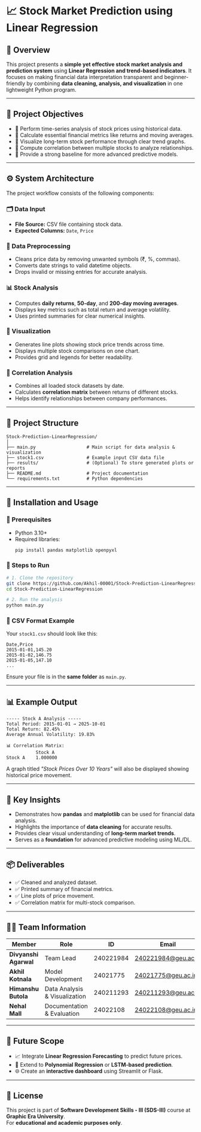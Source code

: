 # 📈 Stock Market Prediction using Linear Regression

## 🧠 Overview
This project presents a **simple yet effective stock market analysis and prediction system** using **Linear Regression and trend-based indicators**. It focuses on making financial data interpretation transparent and beginner-friendly by combining **data cleaning, analysis, and visualization** in one lightweight Python program.

---

## 🎯 Project Objectives
- 🔹 Perform time-series analysis of stock prices using historical data.  
- 🔹 Calculate essential financial metrics like returns and moving averages.  
- 🔹 Visualize long-term stock performance through clear trend graphs.  
- 🔹 Compute correlation between multiple stocks to analyze relationships.  
- 🔹 Provide a strong baseline for more advanced predictive models.

---

## ⚙️ System Architecture
The project workflow consists of the following components:

### 🗂️ Data Input
- **File Source:** CSV file containing stock data.
- **Expected Columns:** `Date`, `Price`

### 🧹 Data Preprocessing
- Cleans price data by removing unwanted symbols (₹, %, commas).  
- Converts date strings to valid datetime objects.  
- Drops invalid or missing entries for accurate analysis.

### 📊 Stock Analysis
- Computes **daily returns**, **50-day**, and **200-day moving averages**.  
- Displays key metrics such as total return and average volatility.  
- Uses printed summaries for clear numerical insights.

### 🎨 Visualization
- Generates line plots showing stock price trends across time.  
- Displays multiple stock comparisons on one chart.  
- Provides grid and legends for better readability.

### 🔗 Correlation Analysis
- Combines all loaded stock datasets by date.  
- Calculates **correlation matrix** between returns of different stocks.  
- Helps identify relationships between company performances.

---

## 🧩 Project Structure
```
Stock-Prediction-LinearRegression/
│
├── main.py                   # Main script for data analysis & visualization
├── stock1.csv                # Example input CSV data file
├── results/                  # (Optional) To store generated plots or reports
├── README.md                 # Project documentation
└── requirements.txt          # Python dependencies
```

---

## 🚀 Installation and Usage

### 🔧 Prerequisites
- Python 3.10+
- Required libraries:
  ```bash
  pip install pandas matplotlib openpyxl
  ```

### 🧭 Steps to Run
```bash
# 1. Clone the repository
git clone https://github.com/Akhil-00001/Stock-Prediction-LinearRegression.git
cd Stock-Prediction-LinearRegression

# 2. Run the analysis
python main.py
```

### 📁 CSV Format Example
Your `stock1.csv` should look like this:
```
Date,Price
2015-01-01,145.20
2015-01-02,146.75
2015-01-05,147.10
...
```

Ensure your file is in the **same folder** as `main.py`.

---

## 📊 Example Output
```
----- Stock A Analysis -----
Total Period: 2015-01-01 → 2025-10-01
Total Return: 82.45%
Average Annual Volatility: 19.83%

📊 Correlation Matrix:
           Stock A
Stock A    1.000000
```
A graph titled *"Stock Prices Over 10 Years"* will also be displayed showing historical price movement.

---

## 🧠 Key Insights
- Demonstrates how **pandas** and **matplotlib** can be used for financial data analysis.  
- Highlights the importance of **data cleaning** for accurate results.  
- Provides clear visual understanding of **long-term market trends**.  
- Serves as a **foundation** for advanced predictive modeling using ML/DL.

---

## 📦 Deliverables
- ✅ Cleaned and analyzed dataset.  
- ✅ Printed summary of financial metrics.  
- ✅ Line plots of price movement.  
- ✅ Correlation matrix for multi-stock comparison.  

---

## 👨‍💻 Team Information
| Member | Role | ID | Email |
|---------|------|----|--------|
| **Divyanshi Agarwal** | Team Lead | 240221984 | 240221984@geu.ac.in |
| **Akhil Kotnala** | Model Development | 24021775 | 24021775@geu.ac.in |
| **Himanshu Butola** | Data Analysis & Visualization | 240211293 | 240211293@geu.ac.in |
| **Nehal Mall** | Documentation & Evaluation | 24022108 | 24022108@geu.ac.in |

---

## 🏁 Future Scope
- 📈 Integrate **Linear Regression Forecasting** to predict future prices.  
- 🤖 Extend to **Polynomial Regression** or **LSTM-based prediction**.  
- 🌐 Create an **interactive dashboard** using Streamlit or Flask.

---

## 📜 License
This project is part of **Software Development Skills - III (SDS-III)** course at **Graphic Era University**.  
For **educational and academic purposes only**.
